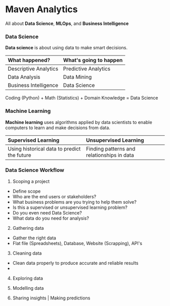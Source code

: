 # Maven Analytics
All about **Data Science**, **MLOps**, and **Business Intelligence**

### **Data Science**
**Data science** is about using data to make smart decisions.

What happened? | What's going to happen
:--- | :---
Descriptive Analytics | Predictive Analytics
Data Analysis | Data Mining
Business Intelligence | Data Science

Coding (Python) + Math (Statistics) + Domain Knowledge = Data Science

### **Machine Learning**
**Machine learning** uses algorithms applied by data scientists to enable computers to learn and make decisions from data.

**Supervised Learning** | **Unsupervised Learning**
:--- | :---
Using historical data to predict the future | Finding patterns and relationships in data

### **Data Science Workflow**

1. Scoping a project
- Define scope
- Who are the end users or stakeholders?
- What business problems are you trying to help them solve?
- Is this a supervised or unsupervised learning problem?
- Do you even need Data Science?
- What data do you need for analysis?

2. Gathering data
- Gather the right data
- Flat file (Spreadsheets), Database, Website (Scrapping), API's

3. Cleaning data
- Clean data properly to produce accurate and reliable results
- 

4. Exploring data

5. Modelling data

6. Sharing insights | Making predictions
